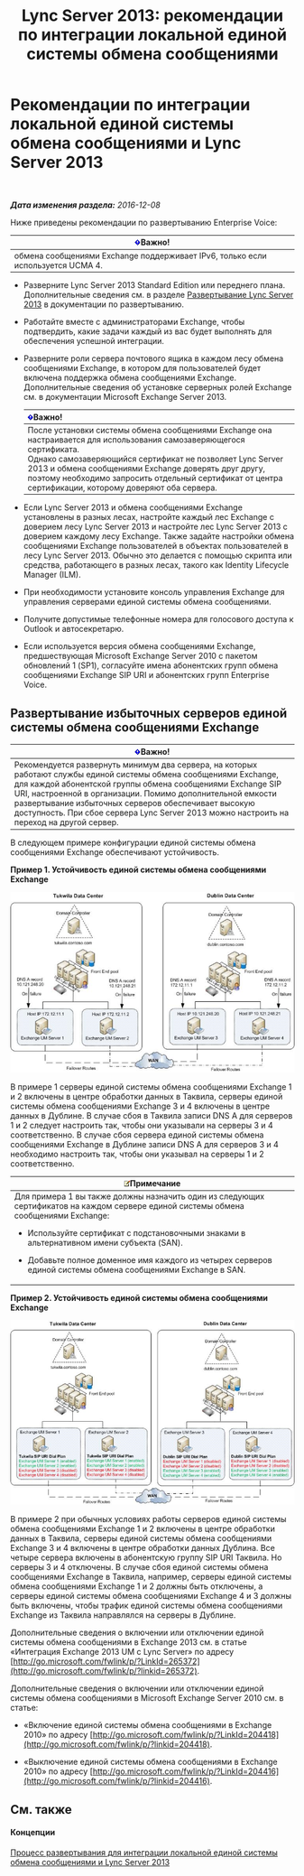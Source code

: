﻿---
title: 'Lync Server 2013: рекомендации по интеграции локальной единой системы обмена сообщениями'
TOCTitle: Рекомендации по интеграции локальной единой системы обмена сообщениями и Lync Server
ms:assetid: 829ac017-6907-40f9-be22-787a28eae0ac
ms:mtpsurl: https://technet.microsoft.com/ru-ru/library/Gg398656(v=OCS.15)
ms:contentKeyID: 49310362
ms.date: 12/10/2016
mtps_version: v=OCS.15
ms.translationtype: HT
---

# Рекомендации по интеграции локальной единой системы обмена сообщениями и Lync Server 2013

 

_**Дата изменения раздела:** 2016-12-08_

Ниже приведены рекомендации по развертыванию Enterprise Voice:

<table>
<thead>
<tr class="header">
<th><img src="images/JJ618369.important(OCS.15).gif" title="important" alt="important" />Важно!</th>
</tr>
</thead>
<tbody>
<tr class="odd">
<td>обмена сообщениями Exchange поддерживает IPv6, только если используется UCMA 4.</td>
</tr>
</tbody>
</table>


  - Разверните Lync Server 2013 Standard Edition или переднего плана. Дополнительные сведения см. в разделе [Развертывание Lync Server 2013](lync-server-2013-deploying-lync-server.md) в документации по развертыванию.

  - Работайте вместе с администраторами Exchange, чтобы подтвердить, какие задачи каждый из вас будет выполнять для обеспечения успешной интеграции.

  - Разверните роли сервера почтового ящика в каждом лесу обмена сообщениями Exchange, в котором для пользователей будет включена поддержка обмена сообщениями Exchange. Дополнительные сведения об установке серверных ролей Exchange см. в документации Microsoft Exchange Server 2013.
    
    <table>
    <thead>
    <tr class="header">
    <th><img src="images/JJ618369.important(OCS.15).gif" title="important" alt="important" />Важно!</th>
    </tr>
    </thead>
    <tbody>
    <tr class="odd">
    <td>После установки системы обмена сообщениями Exchange она настраивается для использования самозаверяющегося сертификата.<br />
    Однако самозаверяющийся сертификат не позволяет Lync Server 2013 и обмена сообщениями Exchange доверять друг другу, поэтому необходимо запросить отдельный сертификат от центра сертификации, которому доверяют оба сервера.</td>
    </tr>
    </tbody>
    </table>


  - Если Lync Server 2013 и обмена сообщениями Exchange установлены в разных лесах, настройте каждый лес Exchange с доверием лесу Lync Server 2013 и настройте лес Lync Server 2013 с доверием каждому лесу Exchange. Также задайте настройки обмена сообщениями Exchange пользователей в объектах пользователей в лесу Lync Server 2013. Обычно это делается с помощью скрипта или средства, работающего в разных лесах, такого как Identity Lifecycle Manager (ILM).

  - При необходимости установите консоль управления Exchange для управления серверами единой системы обмена сообщениями.

  - Получите допустимые телефонные номера для голосового доступа к Outlook и автосекретарю.

  - Если используется версия обмена сообщениями Exchange, предшествующая Microsoft Exchange Server 2010 с пакетом обновлений 1 (SP1), согласуйте имена абонентских групп обмена сообщениями Exchange SIP URI и абонентских групп Enterprise Voice.

## Развертывание избыточных серверов единой системы обмена сообщениями Exchange

<table>
<thead>
<tr class="header">
<th><img src="images/JJ618369.important(OCS.15).gif" title="important" alt="important" />Важно!</th>
</tr>
</thead>
<tbody>
<tr class="odd">
<td>Рекомендуется развернуть минимум два сервера, на которых работают службы единой системы обмена сообщениями Exchange, для каждой абонентской группы обмена сообщениями Exchange SIP URI, настроенной в организации. Помимо дополнительной емкости развертывание избыточных серверов обеспечивает высокую доступность. При сбое сервера Lync Server 2013 можно настроить на переход на другой сервер.</td>
</tr>
</tbody>
</table>


В следующем примере конфигурации единой системы обмена сообщениями Exchange обеспечивают устойчивость.

**Пример 1. Устойчивость единой системы обмена сообщениями Exchange**

![Пример 1 единой системы обмена сообщениями Exchange](images/Gg398656.3644b847-0847-4550-a989-e3fc51de5c4b(OCS.15).jpg "Пример 1 единой системы обмена сообщениями Exchange")

В примере 1 серверы единой системы обмена сообщениями Exchange 1 и 2 включены в центре обработки данных в Таквила, серверы единой системы обмена сообщениями Exchange 3 и 4 включены в центре данных в Дублине. В случае сбоя в Таквила записи DNS A для серверов 1 и 2 следует настроить так, чтобы они указывали на серверы 3 и 4 соответственно. В случае сбоя сервера единой системы обмена сообщениями Exchange в Дублине записи DNS A для серверов 3 и 4 необходимо настроить так, чтобы они указывал на серверы 1 и 2 соответственно.

<table>
<colgroup>
<col style="width: 100%" />
</colgroup>
<thead>
<tr class="header">
<th><img src="images/Gg398412.note(OCS.15).gif" title="note" alt="note" />Примечание</th>
</tr>
</thead>
<tbody>
<tr class="odd">
<td>Для примера 1 вы также должны назначить один из следующих сертификатов на каждом сервере единой системы обмена сообщениями Exchange:
<ul>
<li><p>Используйте сертификат с подстановочными знаками в альтернативном имени субъекта (SAN).</p></li>
<li><p>Добавьте полное доменное имя каждого из четырех серверов единой системы обмена сообщениями Exchange в SAN.</p></li>
</ul></td>
</tr>
</tbody>
</table>


**Пример 2. Устойчивость единой системы обмена сообщениями Exchange**

![Пример 2 единой системы обмена сообщениями Exchange](images/Gg398656.15754273-306e-448d-b258-84bc2936a2e8(OCS.15).jpg "Пример 2 единой системы обмена сообщениями Exchange")

В примере 2 при обычных условиях работы серверов единой системы обмена сообщениями Exchange 1 и 2 включены в центре обработки данных в Таквила, серверы единой системы обмена сообщениями Exchange 3 и 4 включены в центре обработки данных Дублина. Все четыре сервера включены в абонентскую группу SIP URI Таквила. Но серверы 3 и 4 отключены. В случае сбоя единой системы обмена сообщениями Exchange в Таквила, например, серверы единой системы обмена сообщениями Exchange 1 и 2 должны быть отключены, а серверы единой системы обмена сообщениями Exchange 4 и 3 должны быть включены, чтобы трафик единой системы обмена сообщениями Exchange из Таквила направлялся на серверы в Дублине.

Дополнительные сведения о включении или отключении единой системы обмена сообщениями в Exchange 2013 см. в статье «Интеграция Exchange 2013 UM с Lync Server» по адресу [http://go.microsoft.com/fwlink/p/?LinkId=265372](http://go.microsoft.com/fwlink/p/?linkid=265372).

Дополнительные сведения о включении или отключении единой системы обмена сообщениями в Microsoft Exchange Server 2010 см. в статье:

  - «Включение единой системы обмена сообщениями в Exchange 2010» по адресу [http://go.microsoft.com/fwlink/p/?LinkId=204418](http://go.microsoft.com/fwlink/p/?linkid=204418).

  - «Выключение единой системы обмена сообщениями в Exchange 2010» по адресу [http://go.microsoft.com/fwlink/p/?LinkId=204416](http://go.microsoft.com/fwlink/p/?linkid=204416).

## См. также

#### Концепции

[Процесс развертывания для интеграции локальной единой системы обмена сообщениями и Lync Server 2013](lync-server-2013-deployment-process-for-integrating-on-premises-unified-messaging.md)

